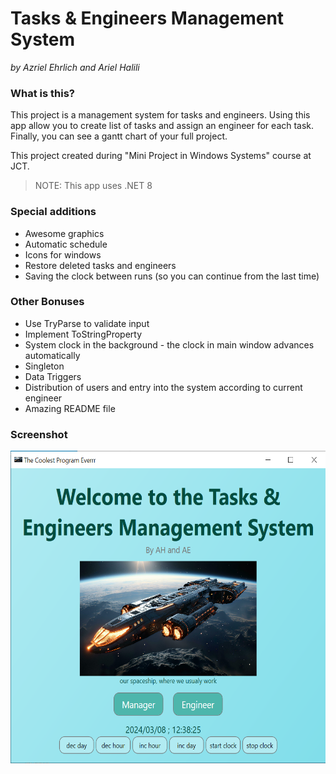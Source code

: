 # Tasks & Engineers Management System
_by Azriel Ehrlich and Ariel Halili_

### What is this?
This project is a management system for tasks and engineers. Using this app allow you to create list of tasks and assign an engineer for each task. Finally, you can see a gantt chart of your full project.

This project created during "Mini Project in Windows Systems" course at JCT.

> NOTE: This app uses .NET 8 

### Special additions
* Awesome graphics
* Automatic schedule
* Icons for windows
* Restore deleted tasks and engineers
* Saving the clock between runs (so you can continue from the last time)

### Other Bonuses
* Use TryParse to validate input
* Implement ToStringProperty
* System clock in the background - the clock in main window advances automatically
* Singleton
* Data Triggers
* Distribution of users and entry into the system according to current engineer
* Amazing README file

### Screenshot
<img src="screenshot.png" alt="screenshot of the opening screen" height="500"/>
